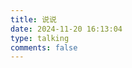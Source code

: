 ```yaml
---
title: 说说
date: 2024-11-20 16:13:04
type: talking
comments: false
---
```


<!-- 引用 artitalk -->

<script type="text/javascript" src="https://unpkg.com/artitalk"></script>
<!-- 存放说说的容器 -->

<div id="artitalk_main"></div>
<script>
new Artitalk({
    appId: 'qrxq5PKQYFbO3a3TPRlPMml1-MdYXbMMI', // Your LeanCloud appId
    appKey: 'VipIx9bLdTQmF4hpiNfBn1a2' // Your LeanCloud appKey
})
</script>